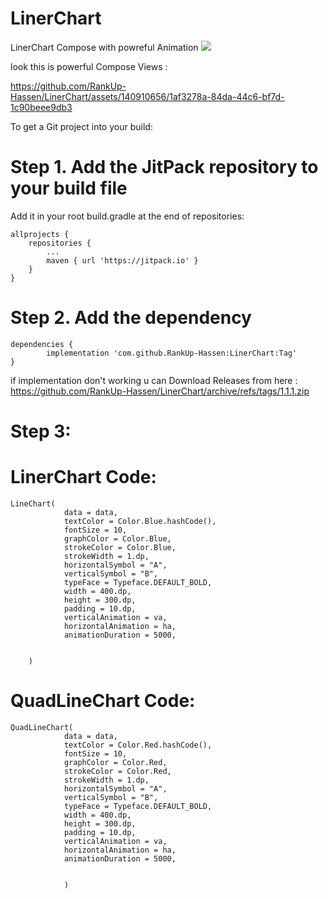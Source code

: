# LinerChart
LinerChart Compose with powreful Animation 
[![](https://jitpack.io/v/RankUp-Hassen/LinerChart.svg)](https://jitpack.io/#RankUp-Hassen/LinerChart)


look this is powerful Compose Views :

https://github.com/RankUp-Hassen/LinerChart/assets/140910656/1af3278a-84da-44c6-bf7d-1c90beee9db3



To get a Git project into your build:

# Step 1. Add the JitPack repository to your build file


Add it in your root build.gradle at the end of repositories:

	allprojects {
		repositories {
			...
			maven { url 'https://jitpack.io' }
		}
	}
# Step 2. Add the dependency

	dependencies {
	        implementation 'com.github.RankUp-Hassen:LinerChart:Tag'
	}


 if implementation don't working u can Download Releases from here :
https://github.com/RankUp-Hassen/LinerChart/archive/refs/tags/1.1.1.zip


# Step 3: 
   # LinerChart Code:
   	LineChart(
                data = data,
                textColor = Color.Blue.hashCode(),
                fontSize = 10,
                graphColor = Color.Blue,
                strokeColor = Color.Blue,
                strokeWidth = 1.dp,
                horizontalSymbol = "A",
                verticalSymbol = "B",
                typeFace = Typeface.DEFAULT_BOLD,
                width = 400.dp,
                height = 300.dp,
                padding = 10.dp,
                verticalAnimation = va,
                horizontalAnimation = ha,
                animationDuration = 5000,


        )

   # QuadLineChart Code:
   
   	QuadLineChart(
                data = data,
                textColor = Color.Red.hashCode(),
                fontSize = 10,
                graphColor = Color.Red,
                strokeColor = Color.Red,
                strokeWidth = 1.dp,
                horizontalSymbol = "A",
                verticalSymbol = "B",
                typeFace = Typeface.DEFAULT_BOLD,
                width = 400.dp,
                height = 300.dp,
                padding = 10.dp,
                verticalAnimation = va,
                horizontalAnimation = ha,
                animationDuration = 5000,


                )
   	

   



